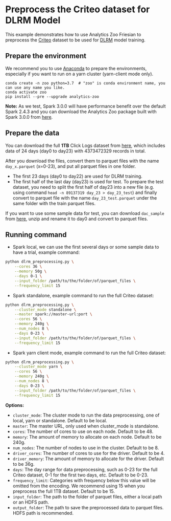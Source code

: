 # Preprocess the Criteo dataset for DLRM Model
This example demonstrates how to use Analytics Zoo Friesian to preprocess the 
[Criteo](https://ailab.criteo.com/download-criteo-1tb-click-logs-dataset/) dataset to be used for [DLRM](https://arxiv.org/abs/1906.00091) model training.

## Prepare the environment
We recommend you to use [Anaconda](https://www.anaconda.com/distribution/#linux) to prepare the environments, especially if you want to run on a yarn cluster (yarn-client mode only).
```
conda create -n zoo python=3.7  # "zoo" is conda environment name, you can use any name you like.
conda activate zoo
pip install --pre --upgrade analytics-zoo
```

__Note:__ As we test, Spark 3.0.0 will have performance benefit over the default Spark 2.4.3 and you can download the Analytics Zoo package built with Spark 3.0.0 from [here](https://sourceforge.net/projects/analytics-zoo/files/zoo-py/).

## Prepare the data
You can download the full __1TB__ Click Logs dataset from [here](https://ailab.criteo.com/download-criteo-1tb-click-logs-dataset/), which includes data of 24 days (day0 to day23) with 4373472329 records in total.

After you download the files, convert them to parquet files with the name `day_x.parquet` (x=0-23), and put all parquet files in one folder.
- The first 23 days (day0 to day22) are used for DLRM training.
- The first half of the last day (day23) is used for test. To prepare the test dataset, you need to split the first half of day23 into a new file (e.g. using command `head -n 89137319 day_23 > day_23_test`) and finally convert to parquet file with the name `day_23_test.parquet` under the same folder with the train parquet files.

If you want to use some sample data for test, you can download `dac_sample` from [here](https://labs.criteo.com/2014/02/download-dataset/), unzip and rename it to day0 and convert to parquet files.

## Running command
* Spark local, we can use the first several days or some sample data to have a trial, example command:
```bash
python dlrm_preprocessing.py \
    --cores 36 \
    --memory 50g \
    --days 0-1 \
    --input_folder /path/to/the/folder/of/parquet_files \
    --frequency_limit 15
```

* Spark standalone, example command to run the full Criteo dataset:
```bash
python dlrm_preprocessing.py \
    --cluster_mode standalone \
    --master spark://master-url:port \
    --cores 56 \
    --memory 240g \
    --num_nodes 8 \
    --days 0-23 \
    --input_folder /path/to/the/folder/of/parquet_files \
    --frequency_limit 15
```

* Spark yarn client mode, example command to run the full Criteo dataset:
```bash
python dlrm_preprocessing.py \
    --cluster_mode yarn \
    --cores 56 \
    --memory 240g \
    --num_nodes 8 \
    --days 0-23 \
    --input_folder /path/to/the/folder/of/parquet_files \
    --frequency_limit 15
```

__Options:__
* `cluster_mode`: The cluster mode to run the data preprocessing, one of local, yarn or standalone. Default to be local.
* `master`: The master URL, only used when cluster_mode is standalone.
* `cores`: The number of cores to use on each node. Default to be 48.
* `memory`: The amount of memory to allocate on each node. Default to be 240g.
* `num_nodes`: The number of nodes to use in the cluster. Default to be 8.
* `driver_cores`: The number of cores to use for the driver. Default to be 4.
* `driver_memory`: The amount of memory to allocate for the driver. Default to be 36g.
* `days`: The day range for data preprocessing, such as 0-23 for the full Criteo dataset, 0-1 for the first two days, etc. Default to be 0-23.
* `frequency_limit`: Categories with frequency below this value will be omitted from the encoding. We recommend using 15 when you preprocess the full 1TB dataset. Default to be 15.
* `input_folder`: The path to the folder of parquet files, either a local path or an HDFS path.
* `output_folder`: The path to save the preprocessed data to parquet files. HDFS path is recommended.
